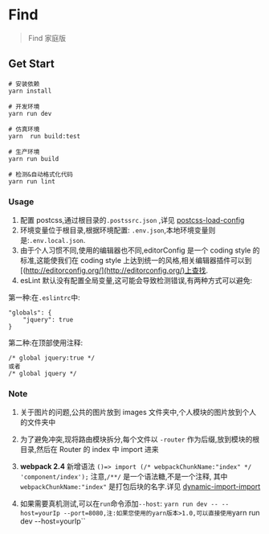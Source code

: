 # Find

> Find 家庭版

## Get Start

```
# 安装依赖
yarn install

# 开发环境
yarn run dev

# 仿真环境
yarn  run build:test

# 生产环境
yarn run build

# 检测&自动格式化代码
yarn run lint
```

### Usage

1. 配置 postcss,通过根目录的`.postssrc.json` ,详见 [postcss-load-config](https://github.com/michael-ciniawsky/postcss-load-config#postcssrc)
2. 环境变量位于根目录,根据环境配置: `.env.json`,本地环境变量则是:`.env.local.json`.
3. 由于个人习惯不同,使用的编辑器也不同,editorConfig 是一个 coding style 的标准,这能使我们在 coding style 上达到统一的风格,相关编辑器插件可以到[(http://editorconfig.org/](http://editorconfig.org/)上查找.
4. esLint 默认没有配置全局变量,这可能会导致检测错误,有两种方式可以避免:

第一种:在`.eslintrc`中:

    "globals": {
        "jquery": true
    }

第二种:在<script></script>顶部使用注释:

    /* global jquery:true */
    或者
    /* global jquery */

### Note

1. 关于图片的问题,公共的图片放到 images 文件夹中,个人模块的图片放到个人的文件夹中
2. 为了避免冲突,现将路由模块拆分,每个文件以 `-router` 作为后缀,放到模块的根目录,然后在 Router 的 index 中 import 进来
3. **webpack 2.4** 新增语法 `()=> import (/* webpackChunkName:"index" */ 'component/index');`
   注意,`/**/` 是一个语法糖,不是一个注释, 其中 `webpackChunkName:"index"` 是打包后块的名字.详见 [dynamic-import-import](https://webpack.js.org/guides/code-splitting-async/#dynamic-import-import-)

4. 如果需要真机测试,可以在`run`命令添加`--host`: `yarn run dev -- --host=yourIp --port=8080,注:如果您使用的yarn版本>1.0,可以直接使用`yarn run dev --host=yourIp``
